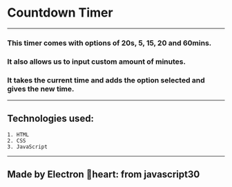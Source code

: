 # Countdown Timer
---
### This timer comes with options of 20s, 5, 15, 20 and 60mins.
### It also allows us to input custom amount of minutes.
### It takes the current time and adds the option selected and gives the new time.

---
## Technologies used:
    1. HTML
    2. CSS
    3. JavaScript

---
## Made by Electron :gorilla:heart: from **javascript30**